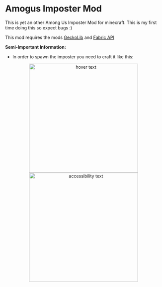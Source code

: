 # Amogus Imposter Mod
This is yet an other Among Us Imposter Mod for minecraft. This is my first time doing this so expect bugs :) 

This mod requires the mods [GeckoLib](https://www.curseforge.com/minecraft/mc-mods/geckolib#:~:text=GeckoLib%20is%20an%20animation%20engine,%2C%20and%20Quilt%201.18%2F1.19.) and [Fabric API](https://www.curseforge.com/minecraft/mc-mods/fabric-api)

**Semi-Important Information:**
- In order to spawn the imposter you need to craft it like this:
<p align="center">
  <img src="https://www.dropbox.com/s/u1zcsggq93wl4ds/imposter_crafting_recipe.png?dl=0e" width="350" title="hover text">
  <img src="https://www.dropbox.com/s/u1zcsggq93wl4ds/imposter_crafting_recipe.png?dl=0" width="350" alt="accessibility text">
</p>
